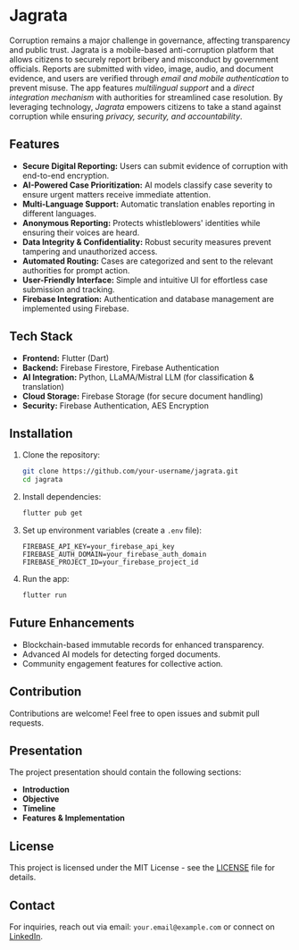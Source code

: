 # Jagrata

Corruption remains a major challenge in governance, affecting transparency and public trust. Jagrata is a mobile-based anti-corruption platform that allows citizens to securely report bribery and misconduct by government officials. Reports are submitted with video, image, audio, and document evidence, and users are verified through *email and mobile authentication* to prevent misuse. The app features *multilingual support* and a *direct integration mechanism* with authorities for streamlined case resolution. By leveraging technology, *Jagrata* empowers citizens to take a stand against corruption while ensuring *privacy, security, and accountability*.

## Features

- **Secure Digital Reporting:** Users can submit evidence of corruption with end-to-end encryption.
- **AI-Powered Case Prioritization:** AI models classify case severity to ensure urgent matters receive immediate attention.
- **Multi-Language Support:** Automatic translation enables reporting in different languages.
- **Anonymous Reporting:** Protects whistleblowers' identities while ensuring their voices are heard.
- **Data Integrity & Confidentiality:** Robust security measures prevent tampering and unauthorized access.
- **Automated Routing:** Cases are categorized and sent to the relevant authorities for prompt action.
- **User-Friendly Interface:** Simple and intuitive UI for effortless case submission and tracking.
- **Firebase Integration:** Authentication and database management are implemented using Firebase.

## Tech Stack

- **Frontend:** Flutter (Dart)
- **Backend:** Firebase Firestore, Firebase Authentication
- **AI Integration:** Python, LLaMA/Mistral LLM (for classification & translation)
- **Cloud Storage:** Firebase Storage (for secure document handling)
- **Security:** Firebase Authentication, AES Encryption

## Installation

1. Clone the repository:
   ```sh
   git clone https://github.com/your-username/jagrata.git
   cd jagrata
   ```
2. Install dependencies:
   ```sh
   flutter pub get
   ```
3. Set up environment variables (create a `.env` file):
   ```env
   FIREBASE_API_KEY=your_firebase_api_key
   FIREBASE_AUTH_DOMAIN=your_firebase_auth_domain
   FIREBASE_PROJECT_ID=your_firebase_project_id
   ```
4. Run the app:
   ```sh
   flutter run
   ```

## Future Enhancements

- Blockchain-based immutable records for enhanced transparency.
- Advanced AI models for detecting forged documents.
- Community engagement features for collective action.

## Contribution

Contributions are welcome! Feel free to open issues and submit pull requests.

## Presentation

The project presentation should contain the following sections:
- **Introduction**
- **Objective**
- **Timeline**
- **Features & Implementation**

## License

This project is licensed under the MIT License - see the [LICENSE](LICENSE) file for details.

## Contact

For inquiries, reach out via email: `your.email@example.com` or connect on [LinkedIn](https://linkedin.com/in/your-profile).
